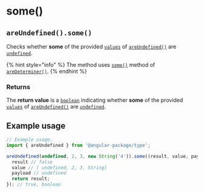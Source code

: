 # some()

## `areUndefined().some()`

Checks whether **some** of the provided [`values`](./#...values-any) of [`areUndefined()`](./) are [`undefined`](https://developer.mozilla.org/en-US/docs/Web/JavaScript/Reference/Global\_Objects/undefined).

{% hint style="info" %}
The method uses [`some()`](../aredeterminer/some.md) method of [`areDeterminer()`](../aredeterminer/).
{% endhint %}

### Returns

The **return value** is a [`boolean`](https://developer.mozilla.org/en-US/docs/Web/JavaScript/Reference/Global\_Objects/Boolean) indicating whether **some** of the provided [`values`](./#...values-any) of [`areUndefined()`](./) are [`undefined`](https://developer.mozilla.org/en-US/docs/Web/JavaScript/Reference/Global\_Objects/undefined).

## Example usage

```typescript
// Example usage.
import { areUndefined } from '@angular-package/type';

areUndefined(undefined, 2, 3, new String('4')).some((result, value, payload) => {
  result // false
  value // [ undefined, 2, 3, String]
  payload // undefined
  return result;
}); // true, boolean
```
